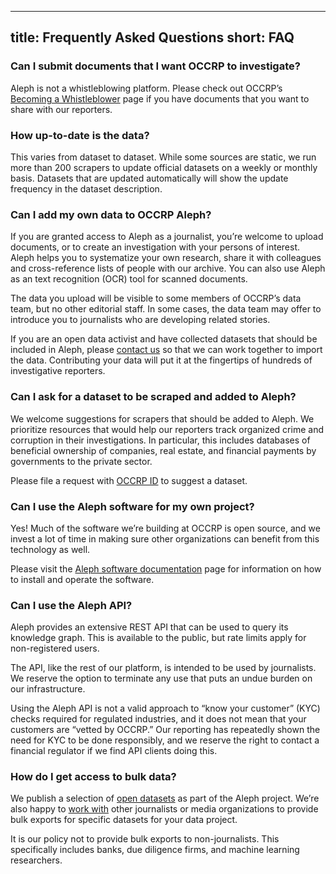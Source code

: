 <!--
SPDX-FileCopyrightText: 2022 2014-2015 Friedrich Lindenberg, <friedrich@pudo.org>, et al.
SPDX-FileCopyrightText: 2022 2016-2020 Journalism Development Network,Inc

SPDX-License-Identifier: MIT
-->

---
title: Frequently Asked Questions
short: FAQ
---

### Can I submit documents that I want OCCRP to investigate?

Aleph is not a whistleblowing platform. Please check out OCCRP’s [Becoming a Whistleblower](https://www.occrp.org/en/become-a-whistleblower/) page if you have documents that you want to share with our reporters.

### How up-to-date is the data?

This varies from dataset to dataset. While some sources are static, we run more than 200 scrapers to update official datasets on a weekly or monthly basis. Datasets that are updated automatically will show the update frequency in the dataset description.

### Can I add my own data to OCCRP Aleph?

If you are granted access to Aleph as a journalist, you’re welcome to upload documents, or to create an investigation with your persons of interest. Aleph helps you to systematize your own research, share it with colleagues and cross-reference lists of people with our archive. You can also use Aleph as an text recognition (OCR) tool for scanned documents. 

The data you upload will be visible to some members of OCCRP’s data team, but no other editorial staff. In some cases, the data team may offer to introduce you to journalists who are developing related stories.

If you are an open data activist and have collected datasets that should be included in Aleph, please [contact us](mailto:data@occrp.org) so that we can work together to import the data. Contributing your data will put it at the fingertips of hundreds of investigative reporters.

### Can I ask for a dataset to be scraped and added to Aleph?

We welcome suggestions for scrapers that should be added to Aleph. We prioritize resources that would help our reporters track organized crime and corruption in their investigations. In particular, this includes databases of beneficial ownership of companies, real estate, and financial payments by governments to the private sector.

Please file a request with [OCCRP ID](https://id.occrp.org) to suggest a dataset.

### Can I use the Aleph software for my own project?

Yes! Much of the software we’re building at OCCRP is open source, and we invest a lot of time in making sure other organizations can benefit from this technology as well.

Please visit the [Aleph software documentation](https://docs.alephdata.org/developers/installation) page for information on how to install and operate the software.

### Can I use the Aleph API?

Aleph provides an extensive REST API that can be used to query its knowledge graph. This is available to the public, but rate limits apply for non-registered users.

The API, like the rest of our platform, is intended to be used by journalists. We reserve the option to terminate any use that puts an undue burden on our infrastructure.

Using the Aleph API is not a valid approach to “know your customer” (KYC) checks required for regulated industries, and it does not mean that your customers are “vetted by OCCRP.” Our reporting has repeatedly shown the need for KYC to be done responsibly, and we reserve the right to contact a financial regulator if we find API clients doing this.

### How do I get access to bulk data?

We publish a selection of [open datasets](https://docs.alephdata.org/data-commons/sanctions) as part of the Aleph project. We’re also happy to [work with](mailto:data@occrp.org) other journalists or media organizations to provide bulk exports for specific datasets for your data project.

It is our policy not to provide bulk exports to non-journalists. This specifically includes banks, due diligence firms, and machine learning researchers.

